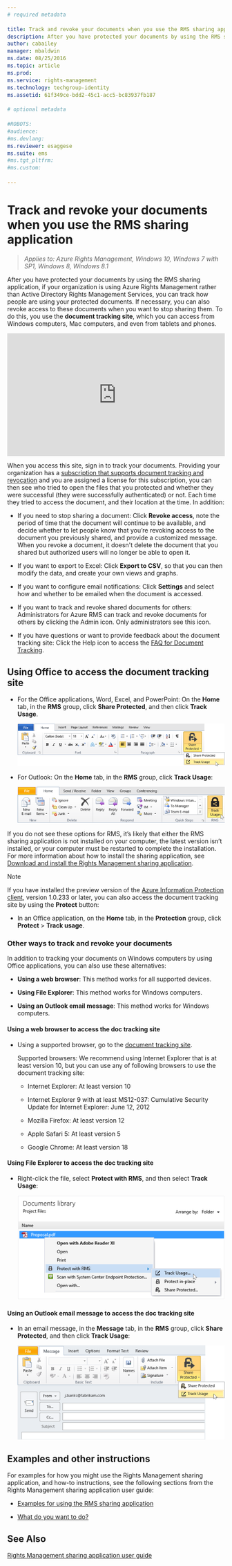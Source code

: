 ```yaml
---
# required metadata

title: Track and revoke your documents when you use the RMS sharing application | Azure RMS
description: After you have protected your documents by using the RMS sharing application, you can track how people are using your protected documents. If necessary, you can also revoke access to these documents when you want to stop sharing them. 
author: cabailey
manager: mbaldwin
ms.date: 08/25/2016
ms.topic: article
ms.prod:
ms.service: rights-management
ms.technology: techgroup-identity
ms.assetid: 61f349ce-bdd2-45c1-acc5-bc83937fb187

# optional metadata

#ROBOTS:
#audience:
#ms.devlang:
ms.reviewer: esaggese
ms.suite: ems
#ms.tgt_pltfrm:
#ms.custom:

---
```


# Track and revoke your documents when you use the RMS sharing application

>*Applies to: Azure Rights Management, Windows 10, Windows 7 with SP1, Windows 8, Windows 8.1*

After you have protected your documents by using the RMS sharing application, if your organization is using Azure Rights Management rather than Active Directory Rights Management Services, you can track how people are using your protected documents. If necessary, you can also revoke access to these documents when you want to stop sharing them. To do this, you use the **document tracking site**, which you can access from Windows computers, Mac computers, and even from tablets and phones.

<div style="padding-top: 56.25%; position: relative; width: 100%;">
<iframe style="position: absolute;top: 0;left: 0;right: 0;bottom: 0;" width="100%" height="100%" src="https://channel9.msdn.com/Series/Information-Protection/Azure-RMS-Document-Tracking-and-Revocation/player" frameborder="0" allowfullscreen></iframe>
</div>

When you access this site, sign in to track your documents. Providing your organization has a [subscription that supports document tracking and revocation](https://technet.microsoft.com/dn858608.aspx) and you are assigned a license for this subscription, you can then see who tried to open the files that you protected and whether they were successful (they were successfully authenticated) or not. Each time they tried to access the document, and their location at the time. In addition:

-   If you need to stop sharing a document: Click **Revoke access**, note the period of time that the document will continue to be available, and decide whether to let people know that you’re revoking access to the document you previously shared, and provide a customized message. When you revoke a document, it doesn't delete the document that you shared but authorized users will no longer be able to open it.

-   If you want to export to Excel: Click **Export to CSV**, so that you can then modify the data, and create your own views and graphs.

-   If you want to configure email notifications: Click **Settings** and select how and whether to be emailed when the document is accessed.

- If you want to track and revoke shared documents for others: Administrators for Azure RMS can track and revoke documents for others by clicking the Admin icon. Only administrators see this icon.

-   If you have questions or want to provide feedback about the document tracking site: Click the Help icon to access the [FAQ for Document Tracking](http://go.microsoft.com/fwlink/?LinkId=523977).

## Using Office to access the document tracking site

-   For the Office applications, Word, Excel, and PowerPoint: On the **Home** tab, in the **RMS** group, click **Share Protected**, and then click **Track Usage**.

    ![Track usage from Office applications when using the RMS sharing application ](../media/ADRMS_MSRMSApp_OfficeToolbarTrackUsage.png)

-   For Outlook: On the **Home** tab, in the  **RMS** group, click **Track Usage**:

    ![Select Track Usage from Outlook when using the RMS sharing application ](../media/ADRMS_MSRMSApp_OutlookTrackUsage.png)

If you do not see these options for RMS, it’s likely that either the RMS sharing application is not installed on your computer, the latest version isn’t installed, or your computer must be restarted to complete the installation. For more information about how to install the sharing application, see [Download and install the Rights Management sharing application](install-sharing-app.md).

> [!NOTE] 
> If you have installed the preview version of the [Azure Information Protection client](../information-protection/info-protect-client.md), version 1.0.233 or later, you can also access the document tracking site by using the **Protect** button: 
> 
> - In an Office application, on the **Home** tab, in the **Protection** group, click **Protect** > **Track usage**. 

### Other ways to track and revoke your documents
In addition to tracking your documents on Windows computers by using Office applications, you can also use these alternatives:

-   **Using a web browser**: This method works for all supported devices.

-   **Using File Explorer**: This method works for Windows computers.

-   **Using an Outlook email message**: This method works for Windows computers.

#### Using a web browser to access the doc tracking site

-   Using a supported browser, go to the [document tracking site](http://go.microsoft.com/fwlink/?LinkId=529562).

    Supported browsers: We recommend using Internet Explorer that is at least version 10, but you can use any of following browsers to use the document tracking site:

    -   Internet Explorer: At least version 10

    -   Internet Explorer 9 with at least MS12-037: Cumulative Security Update for Internet Explorer: June 12, 2012

    -   Mozilla Firefox: At least version 12

    -   Apple Safari 5: At least version 5

    -   Google Chrome: At least version 18

#### Using File Explorer to access the doc tracking site

-   Right-click the file, select **Protect with RMS**, and then select **Track Usage**:

    ![Select Track Usage from Explorer when using the RMS sharing application](../media/ADRMS_MSRMSApp_ExplorerTrackUsage.png)

#### Using an Outlook email message to access the doc tracking site

-   In an email message, in the **Message** tab, in the  **RMS** group, click **Share Protected**, and then click **Track Usage**:

    ![Select Track Usage from Outlook when using the RMS sharing applicatio](../media/ADRMS_MSRMSApp_OutlookMessageTrackUsage.png)

## Examples and other instructions
For examples for how you might use the Rights Management sharing application, and how-to instructions, see the following sections from the Rights Management sharing application user guide:

-   [Examples for using the RMS sharing application](sharing-app-user-guide.md#examples-for-using-the-rms-sharing-application)

-   [What do you want to do?](sharing-app-user-guide.md#what-do-you-want-to-do)

## See Also
[Rights Management sharing application user guide](sharing-app-user-guide.md)
